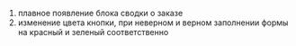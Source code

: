 1. плавное появление блока сводки о заказе
2. изменение цвета кнопки, при неверном и верном заполнении формы на красный и зеленый соответственно
